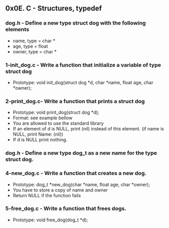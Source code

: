 ## 0x0E. C - Structures, typedef

### dog.h - Define a new type struct dog with the following elements
- name, type = char *
- age, type = float
- owner, type = char *

### 1-init_dog.c - Write a function that initialize a variable of type struct dog
- Prototype: void init_dog(struct dog *d, char *name, float age, char *owner);

### 2-print_dog.c- Write a function that prints a struct dog
- Prototype: void print_dog(struct dog *d);
- Format: see example bellow
- You are allowed to use the standard library
- If an element of d is NULL, print (nil) instead of this element. (if name is NULL, print Name: (nil))
- If d is NULL print nothing.

### dog.h - Define a new type dog_t as a new name for the type struct dog.

### 4-new_dog.c - Write a function that creates a new dog.
- Prototype: dog_t *new_dog(char *name, float age, char *owner);
- You have to store a copy of name and owner
- Return NULL if the function fails

### 5-free_dog.c - Write a function that frees dogs.
- Prototype: void free_dog(dog_t *d);
